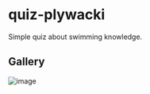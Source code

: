 # quiz-plywacki

Simple quiz about swimming knowledge.

## Gallery
![image](https://user-images.githubusercontent.com/80163377/116808655-4f310e80-ab3a-11eb-8c63-a2f7cd97c51b.png)
